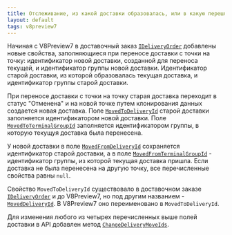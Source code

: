```yaml
---
title: Отслеживание, из какой доставки образовалась, или в какую перешла текущая доставка при переносе на новую точку.
layout: default
tags: v8preview7
---
```


Начиная с V8Preview7 в доставочный заказ [`IDeliveryOrder`](https://iiko.github.io/front.api.sdk/v8/html/T_Resto_Front_Api_Data_Orders_IDeliveryOrder.htm) добавлены новые свойства, заполняющиеся при переносе доставки с точки на точку: идентификатор новой доставки, созданной для переноса текущей, и идентификатор группы новой доставки. Идентификатор старой доставки, из которой образовалась текущая доставка, и идентификатор группы старой доставки.

При переносе доставки с точки на точку старая доставка переходит в статус "Отменена" и на новой точке путем клонирования данных создается новая доставка. Поле [`MovedToDeliveryId`](https://iiko.github.io/front.api.sdk/v8/html/P_Resto_Front_Api_Data_Orders_IDeliveryOrder_MovedToDeliveryId.htm) старой доставки заполняется идентификатором новой доставки. Поле [`MovedToTerminalGroupId`](https://iiko.github.io/front.api.sdk/v8/html/P_Resto_Front_Api_Data_Orders_IDeliveryOrder_MovedToTerminalGroupId.htm) заполняется идентификатором группы, в которую текущуя доставка была перенесена.

У новой доставки в поле [`MovedFromDeliveryId`](https://iiko.github.io/front.api.sdk/v8/html/P_Resto_Front_Api_Data_Orders_IDeliveryOrder_MovedFromDeliveryId.htm) сохраняется идентификатор старой доставки, а в поле [`MovedFromTerminalGroupId`](https://iiko.github.io/front.api.sdk/v8/html/P_Resto_Front_Api_Data_Orders_IDeliveryOrder_MovedFromTerminalGroupId.htm) - идентификатор группы, из которой текущая доставка пришла. Если доставка не была перенесена на другую точку, все перечисленные свойства равны `null`.

Свойство `MovedToDeliveryId` существовало в доставочном заказе [`IDeliveryOrder`](https://iiko.github.io/front.api.sdk/v8/html/T_Resto_Front_Api_Data_Orders_IDeliveryOrder.htm) и до V8Preview7, но под другим названием - [`MovedDeliveryId`](https://iiko.github.io/front.api.sdk/v7/html/P_Resto_Front_Api_Data_Orders_IDeliveryOrder_MovedDeliveryId.htm). В V8Preview7 оно переименовано в `MovedToDeliveryId`.

Для изменения любого из четырех перечисленных выше полей доставки в API добавлен метод [`ChangeDeliveryMoveIds`](https://iiko.github.io/front.api.sdk/v8/html/M_Resto_Front_Api_Editors_IEditSession_ChangeDeliveryMoveIds.htm).